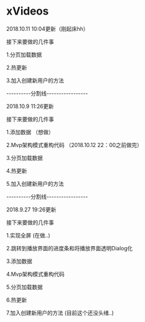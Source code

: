 # xVideos

2018.10.11 10:04更新（刚起床hh）

接下来要做的几件事

1.分页加载数据

2.热更新

3.加入创建新用户的方法 

----------分割线-----------------

2018.10.9 11:26更新

接下来要做的几件事

1.添加数据 （想做）

2.Mvp架构模式重构代码 （2018.10.12 22：00之前做完）

3.分页加载数据

4.热更新

5.加入创建新用户的方法 

----------分割线-----------------

2018.9.27 19:26更新

接下来要做的几件事

1.实现全屏 (在做..)

2.跳转到播放界面的进度条和将播放界面透明Dialog化

3.添加数据

4.Mvp架构模式重构代码

5.分页加载数据

6.热更新

7.加入创建新用户的方法 (目前这个还没头绪..)


